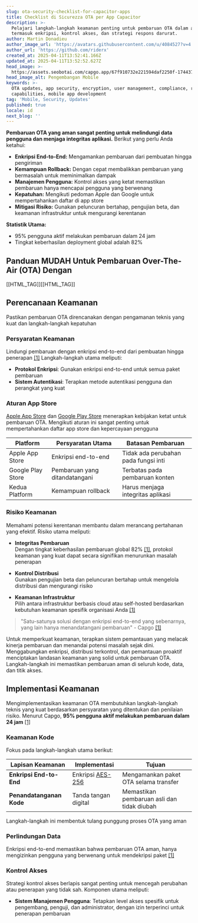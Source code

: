 ```yaml
---
slug: ota-security-checklist-for-capacitor-apps
title: Checklist di Sicurezza OTA per App Capacitor
description: >-
  Pelajari langkah-langkah keamanan penting untuk pembaruan OTA dalam aplikasi,
  termasuk enkripsi, kontrol akses, dan strategi respons darurat.
author: Martin Donadieu
author_image_url: 'https://avatars.githubusercontent.com/u/4084527?v=4'
author_url: 'https://github.com/riderx'
created_at: 2025-04-11T13:52:41.166Z
updated_at: 2025-04-11T13:52:52.627Z
head_image: >-
  https://assets.seobotai.com/capgo.app/67f910732e221594daf2250f-1744379572627.jpg
head_image_alt: Pengembangan Mobile
keywords: >-
  OTA updates, app security, encryption, user management, compliance, rollback
  capabilities, mobile app development
tag: 'Mobile, Security, Updates'
published: true
locale: id
next_blog: ''
---
```


**Pembaruan OTA yang aman sangat penting untuk melindungi data pengguna dan menjaga integritas aplikasi.** Berikut yang perlu Anda ketahui:

-   **Enkripsi End-to-End:** Mengamankan pembaruan dari pembuatan hingga pengiriman
-   **Kemampuan Rollback:** Dengan cepat membalikkan pembaruan yang bermasalah untuk meminimalkan dampak
-   **Manajemen Pengguna:** Kontrol akses yang ketat memastikan pembaruan hanya mencapai pengguna yang berwenang  
-   **Kepatuhan:** Mengikuti pedoman Apple dan Google untuk mempertahankan daftar di app store
-   **Mitigasi Risiko:** Gunakan peluncuran bertahap, pengujian beta, dan keamanan infrastruktur untuk mengurangi kerentanan

**Statistik Utama:**

-   95% pengguna aktif melakukan pembaruan dalam 24 jam
-   Tingkat keberhasilan deployment global adalah 82%

## Panduan MUDAH Untuk Pembaruan Over-The-Air (OTA) Dengan

[[HTML_TAG]][[HTML_TAG]]

## Perencanaan Keamanan

Pastikan pembaruan OTA direncanakan dengan pengamanan teknis yang kuat dan langkah-langkah kepatuhan

### Persyaratan Keamanan 

Lindungi pembaruan dengan enkripsi end-to-end dari pembuatan hingga penerapan [\[1\]](https://capgoapp/) Langkah-langkah utama meliputi:

-   **Protokol Enkripsi**: Gunakan enkripsi end-to-end untuk semua paket pembaruan
-   **Sistem Autentikasi**: Terapkan metode autentikasi pengguna dan perangkat yang kuat

### Aturan App Store

[Apple App Store](https://developerapplecom/app-store/guidelines/) dan [Google Play Store](https://playgooglecom/console/signup) menerapkan kebijakan ketat untuk pembaruan OTA. Mengikuti aturan ini sangat penting untuk mempertahankan daftar app store dan kepercayaan pengguna

| Platform | Persyaratan Utama | Batasan Pembaruan |
| --- | --- | --- |
| Apple App Store | Enkripsi end-to-end | Tidak ada perubahan pada fungsi inti |
| Google Play Store | Pembaruan yang ditandatangani | Terbatas pada pembaruan konten |
| Kedua Platform | Kemampuan rollback | Harus menjaga integritas aplikasi |

### Risiko Keamanan

Memahami potensi kerentanan membantu dalam merancang pertahanan yang efektif. Risiko utama meliputi:

-   **Integritas Pembaruan**  
    Dengan tingkat keberhasilan pembaruan global 82% [\[1\]](https://capgoapp/), protokol keamanan yang kuat dapat secara signifikan menurunkan masalah penerapan
    
-   **Kontrol Distribusi**  
    Gunakan pengujian beta dan peluncuran bertahap untuk mengelola distribusi dan mengurangi risiko
    
-   **Keamanan Infrastruktur**  
    Pilih antara infrastruktur berbasis cloud atau self-hosted berdasarkan kebutuhan keamanan spesifik organisasi Anda [\[1\]](https://capgoapp/)
    

> "Satu-satunya solusi dengan enkripsi end-to-end yang sebenarnya, yang lain hanya menandatangani pembaruan" - Capgo [\[1\]](https://capgoapp/)

Untuk memperkuat keamanan, terapkan sistem pemantauan yang melacak kinerja pembaruan dan menandai potensi masalah sejak dini. Menggabungkan enkripsi, distribusi terkontrol, dan pemantauan proaktif menciptakan landasan keamanan yang solid untuk pembaruan OTA. Langkah-langkah ini memastikan pembaruan aman di seluruh kode, data, dan titik akses.

## Implementasi Keamanan

Mengimplementasikan keamanan OTA membutuhkan langkah-langkah teknis yang kuat berdasarkan persyaratan yang ditentukan dan penilaian risiko. Menurut Capgo, **95% pengguna aktif melakukan pembaruan dalam 24 jam** [\[1\]](https://capgoapp/)

### Keamanan Kode

Fokus pada langkah-langkah utama berikut:

| Lapisan Keamanan | Implementasi | Tujuan |
| --- | --- | --- |
| **Enkripsi End-to-End** | Enkripsi [AES-256](https://enwikipediaorg/wiki/Advanced_Encryption_Standard) | Mengamankan paket OTA selama transfer |
| **Penandatanganan Kode** | Tanda tangan digital | Memastikan pembaruan asli dan tidak diubah |

Langkah-langkah ini membentuk tulang punggung proses OTA yang aman

### Perlindungan Data

Enkripsi end-to-end memastikan bahwa pembaruan OTA aman, hanya mengizinkan pengguna yang berwenang untuk mendekripsi paket [\[1\]](https://capgoapp/)

### Kontrol Akses

Strategi kontrol akses berlapis sangat penting untuk mencegah perubahan atau penerapan yang tidak sah. Komponen utama meliputi:

-   **Sistem Manajemen Pengguna**: Tetapkan level akses spesifik untuk pengembang, penguji, dan administrator, dengan izin terperinci untuk penerapan pembaruan